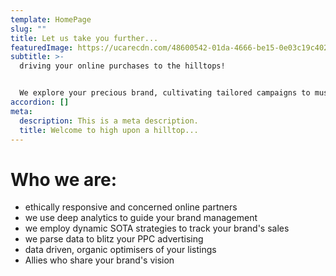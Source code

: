 ```yaml
---
template: HomePage
slug: ""
title: Let us take you further...
featuredImage: https://ucarecdn.com/48600542-01da-4666-be15-0e03c19c4022/
subtitle: >-
  driving your online purchases to the hilltops!


  We explore your precious brand, cultivating tailored campaigns to mushroom your digital marketplace presence
accordion: []
meta:
  description: This is a meta description.
  title: Welcome to high upon a hilltop...
---
```



# Who we are:

* ethically responsive and concerned online partners
* we use deep analytics to guide your brand management
* we employ dynamic SOTA strategies to track your brand's sales
* we parse data to blitz your PPC advertising
* data driven, organic optimisers of your listings
* Allies who share your brand's vision
